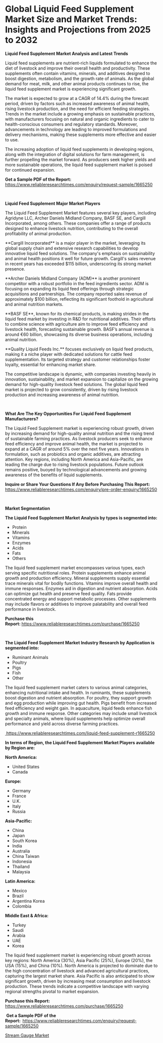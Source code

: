 <p><h1>Global Liquid Feed Supplement Market Size and Market Trends: Insights and Projections from 2025 to 2032</h1></p><p><strong>Liquid Feed Supplement Market Analysis and Latest Trends</strong></p>
<p><p>Liquid feed supplements are nutrient-rich liquids formulated to enhance the diet of livestock and improve their overall health and productivity. These supplements often contain vitamins, minerals, and additives designed to boost digestion, metabolism, and the growth rate of animals. As the global demand for meat, milk, and other animal products continues to rise, the liquid feed supplement market is experiencing significant growth.</p><p>The market is expected to grow at a CAGR of 14.4% during the forecast period, driven by factors such as increased awareness of animal health, rising livestock production, and the need for efficient feeding strategies. Trends in the market include a growing emphasis on sustainable practices, with manufacturers focusing on natural and organic ingredients to cater to health-conscious consumers and regulatory standards. Moreover, advancements in technology are leading to improved formulations and delivery mechanisms, making these supplements more effective and easier to use.</p><p>The increasing adoption of liquid feed supplements in developing regions, along with the integration of digital solutions for farm management, is further propelling the market forward. As producers seek higher yields and more sustainable operations, the liquid feed supplement market is poised for continued expansion.</p></p>
<p><strong>Get a Sample PDF of the Report:&nbsp;</strong> <a href="https://www.reliableresearchtimes.com/enquiry/request-sample/1665250?utm_campaign=2326&utm_medium=2&utm_source=Github&utm_content=ia&utm_term=06032025&utm_id=liquid-feed-supplement">https://www.reliableresearchtimes.com/enquiry/request-sample/1665250</a></p>
<p>&nbsp;</p>
<p><strong>Liquid Feed Supplement Major Market Players</strong></p>
<p><p>The Liquid Feed Supplement Market features several key players, including Agridyne LLC, Archer Daniels Midland Company, BASF SE, and Cargill Incorporated, among others. These companies offer a range of products designed to enhance livestock nutrition, contributing to the overall profitability of animal production.</p><p>**Cargill Incorporated** is a major player in the market, leveraging its global supply chain and extensive research capabilities to develop innovative liquid feed solutions. The company's emphasis on sustainability and animal health positions it well for future growth. Cargill's sales revenue in recent years has exceeded $115 billion, underscoring its strong market presence.</p><p>**Archer Daniels Midland Company (ADM)** is another prominent competitor with a robust portfolio in the feed ingredients sector. ADM is focusing on expanding its liquid feed offerings through strategic acquisitions and partnerships. The company reported sales revenue of approximately $100 billion, reflecting its significant foothold in agricultural and animal nutrition markets.</p><p>**BASF SE**, known for its chemical products, is making strides in the liquid feed market by investing in R&D for nutritional additives. Their efforts to combine science with agriculture aim to improve feed efficiency and livestock health, forecasting sustainable growth. BASF’s annual revenue is around €60 billion, showcasing its diverse business operations, including animal nutrition.</p><p>**Quality Liquid Feeds Inc.** focuses exclusively on liquid feed products, making it a niche player with dedicated solutions for cattle feed supplementation. Its targeted strategy and customer relationships foster loyalty, essential for enhancing market share.</p><p>The competitive landscape is dynamic, with companies investing heavily in innovation, sustainability, and market expansion to capitalize on the growing demand for high-quality livestock feed solutions. The global liquid feed market is projected to grow consistently, driven by rising livestock production and increasing awareness of animal nutrition.</p></p>
<p>&nbsp;</p>
<p><strong>What Are The Key Opportunities For Liquid Feed Supplement Manufacturers?</strong></p>
<p><p>The Liquid Feed Supplement market is experiencing robust growth, driven by increasing demand for high-quality animal nutrition and the rising trend of sustainable farming practices. As livestock producers seek to enhance feed efficiency and improve animal health, the market is projected to expand at a CAGR of around 5% over the next five years. Innovations in formulation, such as probiotics and organic additives, are attracting attention. Key regions, including North America and Asia-Pacific, are leading the charge due to rising livestock populations. Future outlook remains positive, buoyed by technological advancements and growing awareness of the benefits of liquid supplements.</p></p>
<p><strong>Inquire or Share Your Questions If Any Before Purchasing This Report:</strong> <a href="https://www.reliableresearchtimes.com/enquiry/pre-order-enquiry/1665250?utm_campaign=2326&utm_medium=2&utm_source=Github&utm_content=ia&utm_term=06032025&utm_id=liquid-feed-supplement">https://www.reliableresearchtimes.com/enquiry/pre-order-enquiry/1665250</a></p>
<p>&nbsp;</p>
<p><strong>Market Segmentation</strong></p>
<p><strong>The Liquid Feed Supplement Market Analysis by types is segmented into:</strong></p>
<p><ul><li>Protein</li><li>Minerals</li><li>Vitamins</li><li>Enzymes</li><li>Acids</li><li>Fats</li><li>Others</li></ul></p>
<p><p>The liquid feed supplement market encompasses various types, each serving specific nutritional roles. Protein supplements enhance animal growth and production efficiency. Mineral supplements supply essential trace minerals vital for bodily functions. Vitamins improve overall health and immune responses. Enzymes aid in digestion and nutrient absorption. Acids can optimize gut health and preserve feed quality. Fats provide concentrated energy and support metabolic processes. Other supplements may include flavors or additives to improve palatability and overall feed performance in livestock.</p></p>
<p><strong>Purchase this Report:&nbsp;</strong><a href="https://www.reliableresearchtimes.com/purchase/1665250?utm_campaign=2326&utm_medium=2&utm_source=Github&utm_content=ia&utm_term=06032025&utm_id=liquid-feed-supplement">https://www.reliableresearchtimes.com/purchase/1665250</a></p>
<p>&nbsp;</p>
<p><strong>The Liquid Feed Supplement Market Industry Research by Application is segmented into:</strong></p>
<p><ul><li>Ruminant Animals</li><li>Poultry</li><li>Pigs</li><li>Fish</li><li>Other</li></ul></p>
<p><p>The liquid feed supplement market caters to various animal categories, enhancing nutritional intake and health. In ruminants, these supplements boost digestion and nutrient absorption. For poultry, they support growth and egg production while improving gut health. Pigs benefit from increased feed efficiency and weight gain. In aquaculture, liquid feeds enhance fish growth and immune response. Other categories may include small livestock and specialty animals, where liquid supplements help optimize overall performance and yield across diverse farming practices.</p></p>
<p><a href="https://www.reliableresearchtimes.com/liquid-feed-supplement-r1665250?utm_campaign=2326&utm_medium=2&utm_source=Github&utm_content=ia&utm_term=06032025&utm_id=liquid-feed-supplement">&nbsp;https://www.reliableresearchtimes.com/liquid-feed-supplement-r1665250</a></p>
<p><strong>In terms of Region, the Liquid Feed Supplement Market Players available by Region are:</strong></p>
<p>
    <p> <strong> North America: </strong>
        <ul>
            <li>United States</li>
            <li>Canada</li>
        </ul>
        </p> 
    <p> <strong> Europe: </strong>
        <ul>
            <li>Germany</li>
            <li>France</li>
            <li>U.K.</li>
            <li>Italy</li>
            <li>Russia</li>
        </ul>
        </p> 
    <p> <strong> Asia-Pacific: </strong>
        <ul>
            <li>China</li>
            <li>Japan</li>
            <li>South Korea</li>
            <li>India</li>
            <li>Australia</li>
            <li>China Taiwan</li>
            <li>Indonesia</li>
            <li>Thailand</li>
            <li>Malaysia</li>
        </ul>
        </p> 
    <p> <strong> Latin America: </strong>
        <ul>
            <li>Mexico</li>
            <li>Brazil</li>
            <li>Argentina Korea</li>
            <li>Colombia</li>
        </ul>
        </p> 
    <p> <strong> Middle East & Africa: </strong>
        <ul>
            <li>Turkey</li>
            <li>Saudi</li>
            <li>Arabia</li>
            <li>UAE</li>
            <li>Korea</li>
        </ul>
    </p>
    </p>
<p><p>The liquid feed supplement market is experiencing robust growth across key regions: North America (30%), Asia Pacific (25%), Europe (20%), the USA (15%), and China (10%). North America is projected to dominate due to the high concentration of livestock and advanced agricultural practices, capturing the largest market share. Asia Pacific is also anticipated to show significant growth, driven by increasing meat consumption and livestock production. These trends indicate a competitive landscape with varying regional strengths pivotal to market expansion.</p></p>
<p><strong>Purchase this Report: </strong><a href="https://www.reliableresearchtimes.com/purchase/1665250?utm_campaign=2326&utm_medium=2&utm_source=Github&utm_content=ia&utm_term=06032025&utm_id=liquid-feed-supplement">https://www.reliableresearchtimes.com/purchase/1665250</a></p>
<p>&nbsp;<strong>Get a Sample PDF of the Report:&nbsp;&nbsp;</strong><a href="https://www.reliableresearchtimes.com/enquiry/request-sample/1665250?utm_campaign=2326&utm_medium=2&utm_source=Github&utm_content=ia&utm_term=06032025&utm_id=liquid-feed-supplement">https://www.reliableresearchtimes.com/enquiry/request-sample/1665250</a></p>
<p><strong></strong></p>
<p><p><a href="https://github.com/NargisHussain75/Market-Research-Report-List-1/blob/main/stream-gauge-market.md?utm_campaign=2326&utm_medium=2&utm_source=Github&utm_content=ia&utm_term=06032025&utm_id=liquid-feed-supplement">Stream Gauge Market</a></p></p>